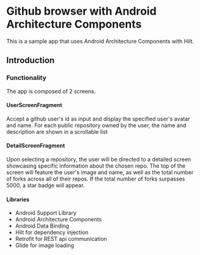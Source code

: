 Github browser with Android Architecture Components
===========================================================

This is a sample app that uses Android Architecture Components with Hilt.

Introduction
-------------

### Functionality

The app is composed of 2 screens.

#### UserScreenFragment

Accept a github user's id as input and display the specified user's avatar and name.
For each public repository owned by the user, the name and description are shown in a scrollable list

#### DetailScreenFragment

Upon selecting a repository, the user will be directed to a detailed screen showcasing specific information about the chosen
repo.
The top of the screen will feature the user's image and name, as well as the total number of forks across all of their repos.
If the total number of forks surpasses 5000, a star badge will appear.

#### Libraries

- Android Support Library
- Android Architecture Components
- Android Data Binding
- Hilt for dependency injection
- Retrofit for REST api communication
- Glide for image loading
